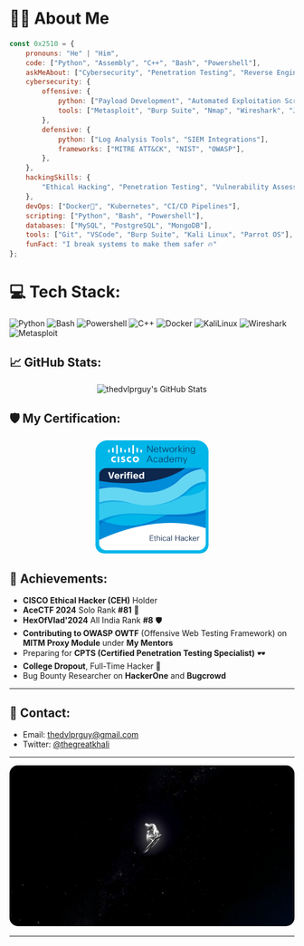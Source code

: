 # 👨‍💻 About Me
```javascript
const 0x2510 = {
    pronouns: "He" | "Him",
    code: ["Python", "Assembly", "C++", "Bash", "Powershell"],
    askMeAbout: ["Cybersecurity", "Penetration Testing", "Reverse Engineering", "Exploit Development", "Red Teaming"],
    cybersecurity: {
        offensive: {
            python: ["Payload Development", "Automated Exploitation Scripts"],
            tools: ["Metasploit", "Burp Suite", "Nmap", "Wireshark", "JohnTheRipper", "SQLMap"],
        },
        defensive: {
            python: ["Log Analysis Tools", "SIEM Integrations"],
            frameworks: ["MITRE ATT&CK", "NIST", "OWASP"],
        },
    },
    hackingSkills: {
        "Ethical Hacking", "Penetration Testing", "Vulnerability Assessment", "Red Team Operations", "OSINT", "Wireless Attacks",
    },
    devOps: ["Docker🐳", "Kubernetes", "CI/CD Pipelines"],
    scripting: ["Python", "Bash", "Powershell"],
    databases: ["MySQL", "PostgreSQL", "MongoDB"],
    tools: ["Git", "VSCode", "Burp Suite", "Kali Linux", "Parrot OS"],
    funFact: "I break systems to make them safer 🔥"
};
```

# 💻 Tech Stack:
![Python](https://img.shields.io/badge/python-3670A0?style=for-the-badge&logo=python&logoColor=ffdd54) ![Bash](https://img.shields.io/badge/bash-%23121011.svg?style=for-the-badge&logo=gnu-bash&logoColor=white) ![Powershell](https://img.shields.io/badge/Powershell-5391FE?style=for-the-badge&logo=powershell&logoColor=white) ![C++](https://img.shields.io/badge/C++-00599C?style=for-the-badge&logo=cplusplus&logoColor=white) ![Docker](https://img.shields.io/badge/docker-%2300723D.svg?style=for-the-badge&logo=docker&logoColor=white) ![KaliLinux](https://img.shields.io/badge/KaliLinux-%2300ADD8.svg?style=for-the-badge&logo=kalilinux&logoColor=white) ![Wireshark](https://img.shields.io/badge/wireshark-%23006CA2.svg?style=for-the-badge&logo=wireshark&logoColor=white) ![Metasploit](https://img.shields.io/badge/Metasploit-%2300ADD8.svg?style=for-the-badge&logo=metasploit&logoColor=white)

## 📈 GitHub Stats:
<div align="center">
  <img src="https://github-readme-stats.vercel.app/api?username=thedvlprguy&show_icons=true&count_private=true&hide_title=true&theme=radical" alt="thedvlprguy's GitHub Stats"/>
</div>


## 🛡️ My Certification:

<div align="center">
  <a href="https://www.credly.com/badges/21b8386f-9b85-487c-805c-f4265a64f388" target="_blank">
    <img src="https://github.com/thedvlprguy/thedvlprguy/blob/main/ceh.png" alt="Certified Ethical Hacker Badge" width="200px" style="border-radius: 15px;">
  </a>
</div>

## 🎯 Achievements:
- **CISCO Ethical Hacker (CEH)** Holder
- **AceCTF 2024** Solo Rank **#81** 🎯
- **HexOfVlad'2024** All India Rank **#8** 🛡️
- **Contributing to OWASP OWTF** (Offensive Web Testing Framework) on **MITM Proxy Module** under **My Mentors**
- Preparing for **CPTS (Certified Penetration Testing Specialist)** 🕶️
- **College Dropout**, Full-Time Hacker 🚀
- Bug Bounty Researcher on **HackerOne** and **Bugcrowd**

---

## 📧 Contact:
- Email: [thedvlprguy@gmail.com](mailto:thedvlprguy@gmail.com)  
- Twitter: [@thegreatkhali](https://twitter.com/hexofvlad)

---

<div align="center">
  <img src="https://github.com/thedvlprguy/thedvlprguy/blob/main/silverserver.png" alt="0x4d1" style="max-width: 100%; height: auto; border-radius: 15px;"/>
</div>


---

